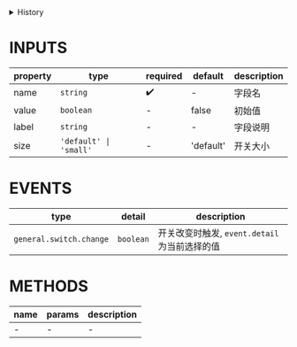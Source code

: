 [//]: # "atom-bricks/form-input/general-switch.ts"

<details>
<summary>History</summary>

| Version | Change                            |
| ------- | --------------------------------- |
| 1.28.0  | 新增 `general.switch.change` 事件 |

</details>

# INPUTS

| property | type                   | required | default   | description |
| -------- | ---------------------- | -------- | --------- | ----------- |
| name     | `string`               | ✔️       | -         | 字段名      |
| value    | `boolean`              | -        | false     | 初始值      |
| label    | `string`               | -        | -         | 字段说明    |
| size     | `'default' \| 'small'` | -        | 'default' | 开关大小    |

# EVENTS

| type                    | detail    | description                                   |
| ----------------------- | --------- | --------------------------------------------- |
| `general.switch.change` | `boolean` | 开关改变时触发, `event.detail` 为当前选择的值 |

# METHODS

| name | params | description |
| ---- | ------ | ----------- |
| -    | -      | -           |
